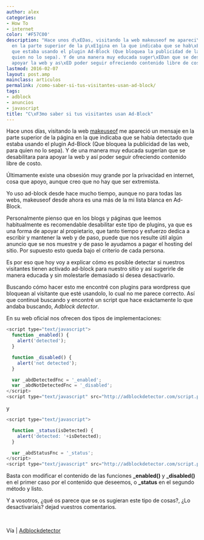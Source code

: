 ```yaml
---
author: alex
categories:
- How To
- internet
color: '#F57C00'
description: "Hace unos d\xEDas, visitando la web makeuseof me apareci\xF3 un mensaje
  en la parte superior de la p\xE1gina en la que indicaba que se hab\xEDa detectado
  que estaba usando el plugin Ad-Block (Que bloquea la publicidad de las web, para
  quien no lo sepa). Y de una manera muy educada suger\xEDan que se desabilitara para
  apoyar la web y as\xED poder seguir ofreciendo contenido libre de costo."
lastmod: 2016-02-07
layout: post.amp
mainclass: articulos
permalink: /como-saber-si-tus-visitantes-usan-ad-block/
tags:
- adblock
- anuncios
- javascript
title: "C\xF3mo saber si tus visitantes usan Ad-Block"
---
```


[<amp-img on="tap:lightbox1" role="button" tabindex="0" layout="responsive" title="adblock-plus-logo" src="/img/2012/07/adblock-plus-logo11.png" alt="" width="128px" height="128px" />][1]
Hace unos días, visitando la web <a href="http://www.makeuseof.com/" target="_blank">makeuseof</a> me apareció un mensaje en la parte superior de la página en la que indicaba que se había detectado que estaba usando el plugin Ad-Block (Que bloquea la publicidad de las web, para quien no lo sepa). Y de una manera muy educada sugerían que se desabilitara para apoyar la web y así poder seguir ofreciendo contenido libre de costo.

Últimamente existe una obsesión muy grande por la privacidad en internet, cosa que apoyo, aunque creo que no hay que ser extremista.

Yo uso ad-block desde hace mucho tiempo, aunque no para todas las webs, makeuseof desde ahora es una más de la mi lista blanca en Ad-Block.

Personalmente pienso que en los blogs y páginas que leemos habitualmente es recomendable desabilitar este tipo de plugins, ya que es una forma de apoyar al propietario, que tanto tiempo y esfuerzo dedica a escribir y mantener la web y de paso, puede que nos resulte útil algún anuncio que se nos muestre y de paso le ayudamos a pagar el hosting del sitio. Por supuesto esto queda bajo el criterio de cada persona.

Es por eso que hoy voy a explicar cómo es posible detectar si nuestros visitantes tienen activado ad-block para nuestro sitio y así sugerirle de manera educada y sin molestarle demasiado si desea desactivarlo.

<!--more-->


Buscando cómo hacer esto me encontré con plugins para wordpress que bloquean al visitante que esté usandolo, lo cual no me parece correcto. Así que continué buscando y encontré un script que hace exáctamente lo que andaba buscando, *Adblock detector*.

En su web oficial nos ofrecen dos tipos de implementaciones:

```javascript
<script type="text/javascript">
  function _enabled() {
    alert('detected');
  }

  function _disabled() {
    alert('not detected');
  }

  var _abdDetectedFnc = '_enabled';
  var _abdNotDetectedFnc = '_disabled';
</script>
<script type="text/javascript" src="http://adblockdetector.com/script.php"></script>
```

y

```javascript
<script type="text/javascript">

  function _status(isDetected) {
    alert('detected: '+isDetected);
  }

  var _abdStatusFnc = '_status';
</script>
<script type="text/javascript" src="http://adblockdetector.com/script.php"></script>
```

Basta con modificar el contenido de las funciones **_enabled()** y **_disabled()** en el primer caso por el contenido que deseemos, o **_status** en el segundo método y listo.

Y a vosotros, ¿qué os parece que se os sugieran este tipo de cosas?, ¿Lo desactivaríais? dejad vuestros comentarios.

&nbsp;

Vía | <a href="http://adblockdetector.com/" target="_blank">Adblockdetector</a>



 [1]: https://elbauldelprogramador.com/img/2012/07/adblock-plus-logo11.png